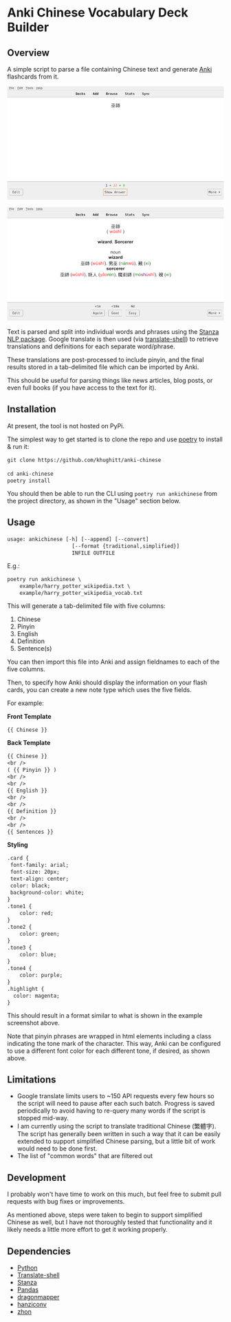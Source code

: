 # Anki Chinese Vocabulary Deck Builder

## Overview

A simple script to parse a file containing Chinese text and generate
[Anki](https://apps.ankiweb.net/) flashcards from it.

![Example front](extra/example_front.png)

![Example back](extra/example_back.png)

Text is parsed and split into individual words and phrases using the [Stanza NLP package](https://stanfordnlp.github.io/stanza/).
Google translate is then used (via [translate-shell](https://github.com/soimort/translate-shell)) to retrieve translations and
definitions for each separate word/phrase.

These translations are post-processed to include pinyin, and the final results stored in
a tab-delimited file which can be imported by Anki.

This should be useful for parsing things like news articles, blog posts, or even full
books (if you have access to the text for it).

## Installation

At present, the tool is not hosted on PyPi.

The simplest way to get started is to clone the repo and use [poetry](https://python-poetry.org) to install & run it:

```
git clone https://github.com/khughitt/anki-chinese

cd anki-chinese
poetry install
```

You should then be able to run the CLI using `poetry run ankichinese` from the project directory, as
shown in the "Usage" section below.

## Usage

```
usage: ankichinese [-h] [--append] [--convert]
                     [--format {traditional,simplified}]
                     INFILE OUTFILE
```

E.g.:

```
poetry run ankichinese \
    example/harry_potter_wikipedia.txt \
    example/harry_potter_wikipedia_vocab.txt
```

This will generate a tab-delimited file with five columns:

1. Chinese
2. Pinyin
3. English
4. Definition
5. Sentence(s)

You can then import this file into Anki and assign fieldnames to each of the five columns.

Then, to specify how Anki should display the information on your flash cards, you can create a new
note type which uses the five fields.

For example:

**Front Template**

```
{{ Chinese }}
```

**Back Template**

```
{{ Chinese }}
<br />
( {{ Pinyin }} )
<br />
<br />
{{ English }}
<br />
<br />
{{ Definition }}
<br />
<br />
{{ Sentences }}
```

**Styling**

```
.card {
 font-family: arial;
 font-size: 20px;
 text-align: center;
 color: black;
 background-color: white;
}
.tone1 {
	color: red;
}
.tone2 {
	color: green;
}
.tone3 {
	color: blue;
}
.tone4 {
	color: purple;
}
.highlight {
  color: magenta;
}
```

This should result in a format similar to what is shown in the example screenshot above.

Note that pinyin phrases are wrapped in html elements including a class indicating the tone mark
of the character. This way, Anki can be configured to use a different font color for
each different tone, if desired, as shown above.

## Limitations

- Google translate limits users to ~150 API requests every few hours so the script will
  need to pause after each such batch. Progress is saved periodically to avoid having to
  re-query many words if the script is stopped mid-way.
- I am currently using the script to translate traditional Chinese (繁體字). The script has
  generally been written in such a way that it can be easily extended to support
  simplified Chinese parsing, but a little bit of work would need to be done first.
- The list of "common words" that are filtered out 

## Development

I probably won't have time to work on this much, but feel free to submit pull requests
with bug fixes or improvements.

As mentioned above, steps were taken to begin to support simplified Chinese as well, but
I have not thoroughly tested that functionality and it likely needs a little more effort
to get it working properly.

## Dependencies

- [Python](https://www.python.org/)
- [Translate-shell](https://github.com/soimort/translate-shell)
- [Stanza](https://stanfordnlp.github.io/stanza/)
- [Pandas](https://pandas.pydata.org/)
- [dragonmapper](https://github.com/tsroten/dragonmapper)
- [hanziconv](https://pythonhosted.org/hanziconv/)
- [zhon](https://pypi.org/project/zhon/)

